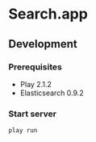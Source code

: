# Search.app

## Development

### Prerequisites

* Play 2.1.2
* Elasticsearch 0.9.2

### Start server

    play run